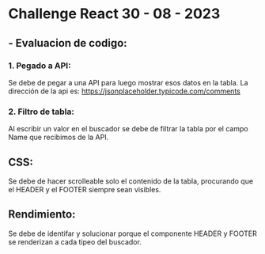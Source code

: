 # Challenge React 30 - 08 - 2023

## - Evaluacion de codigo:

### 1. Pegado a API:

Se debe de pegar a una API para luego mostrar esos datos en la tabla. La dirección de la api es: https://jsonplaceholder.typicode.com/comments

### 2. Filtro de tabla:

Al escribir un valor en el buscador se debe de filtrar la tabla por el campo Name que recibimos de la API.

## CSS:

Se debe de hacer scrolleable solo el contenido de la tabla, procurando que el HEADER y el FOOTER siempre sean visibles.

## Rendimiento:

Se debe de identifar y solucionar porque el componente HEADER y FOOTER se renderizan a cada tipeo del buscador.

